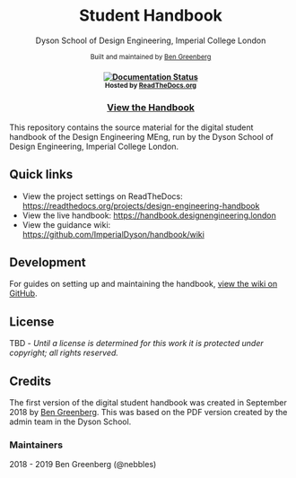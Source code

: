 <!-- <p  align="center"><img width="150" src=".github/logo.png" alt="cover"></p> -->
<h1 align="center">
  Student Handbook
</h1>

<p  align="center">Dyson School of Design Engineering, Imperial College London</p>

<p  align="center">
<sup>
    Built and maintained by
    <a href="https://github.com/nebbles">Ben Greenberg</a>
</sup>
</p>

<h4 align="center">
<a href='http://handbook.designengineering.london/en/latest/?badge=latest'>
    <img src='https://readthedocs.org/projects/design-engineering-handbook/badge/?version=latest' alt='Documentation Status' />
</a>
<br>
<sup>
    Hosted by <a href="https://readthedocs.org/projects/design-engineering-handbook/">ReadTheDocs.org</a>
</sup>
</h4>

<h3 align="center">
  <strong><a href="https://handbook.designengineering.london">View the Handbook</a></strong>
</h3>

This repository contains the source material for the digital student handbook of the Design Engineering MEng, run by the Dyson School of Design Engineering, Imperial College London.

## Quick links

- View the project settings on ReadTheDocs: https://readthedocs.org/projects/design-engineering-handbook
- View the live handbook: https://handbook.designengineering.london
- View the guidance wiki: https://github.com/ImperialDyson/handbook/wiki


## Development

For guides on setting up and maintaining the handbook, [view the wiki on GitHub](https://github.com/ImperialDyson/handbook/wiki).

## License

TBD - *Until a license is determined for this work it is protected under copyright; all rights reserved.*

<!-- The source code and generated documents are licensed under the [Apache 2.0 license][apache-2.0].

[apache-2.0]: https://www.apache.org/licenses/LICENSE-2.0.html
[travis-status]: https://travis-ci.org/frankaemika/docs.svg?branch=master
[travis]: https://travis-ci.org/frankaemika/docs -->

## Credits

The first version of the digital student handbook was created in September 2018 by [Ben Greenberg](https://bengreenberg.uk). This was based on the PDF version created by the admin team in the Dyson School.

### Maintainers

2018 - 2019 Ben Greenberg (@nebbles)
